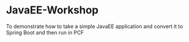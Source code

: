 # JavaEE-Workshop
To demonstrate how to take a simple JavaEE application and convert it to Spring Boot and then run in PCF

